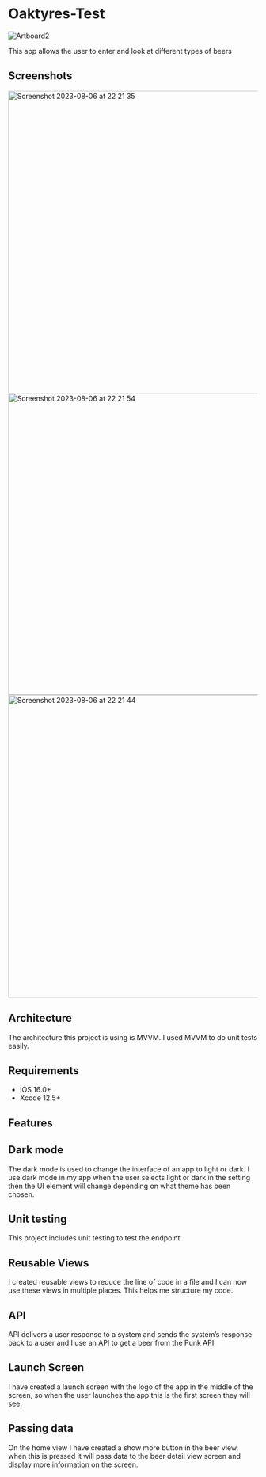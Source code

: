 # Oaktyres-Test
![Artboard2](https://github.com/TobiA34/Oaktyres-Test/assets/36420903/a311e0e6-2f67-4fd0-99e8-8c266fb53918)

This app allows the user to enter and look at different types of beers

## Screenshots

<img width="611" alt="Screenshot 2023-08-06 at 22 21 35" src="https://github.com/TobiA34/Oaktyres-Test/assets/36420903/c2ae6d6d-1341-47ca-a068-ab2bbec99ce0">
<img width="610" alt="Screenshot 2023-08-06 at 22 21 54" src="https://github.com/TobiA34/Oaktyres-Test/assets/36420903/d49c45de-7a32-44cf-a631-015bd834283e">
<img width="612" alt="Screenshot 2023-08-06 at 22 21 44" src="https://github.com/TobiA34/Oaktyres-Test/assets/36420903/e70b3ce7-adc8-4e02-bd7f-70e1d5e5abc8">

## Architecture 

The architecture this project is using is MVVM. I used MVVM to do unit tests easily.

## Requirements
- iOS 16.0+
- Xcode 12.5+

## Features

## Dark mode
The dark mode is used to change the interface of an app to light or dark. I use dark mode in my app when the user selects light or dark in the setting then the UI element will change depending on what theme has been chosen.

## Unit testing
This project includes unit testing to test the endpoint.

## Reusable Views

I created reusable views to reduce the line of code in a file and I can now use these views in multiple places. This helps me structure my code.

## API
API delivers a user response to a system and sends the system’s response back to a user and I use an API to get a beer from the Punk API.

## Launch Screen
I have created a launch screen with the logo of the app in the middle of the screen, so when the user launches the app this is the first screen they will see.

## Passing data
On the home view I have created a show more button in the beer view, when this is pressed it will pass data to the beer detail view screen and display more information on the screen.




